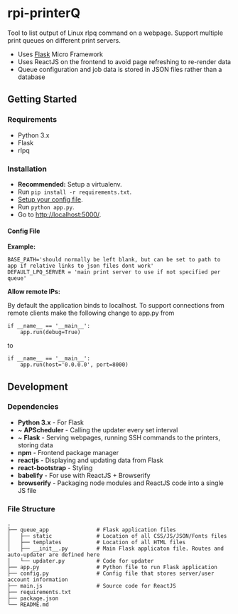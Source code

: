 # rpi-printerQ

Tool to list output of Linux rlpq command on a webpage.  Support multiple print queues on different print servers.

* Uses [Flask](http://flask.pocoo.org/) Micro Framework
* Uses ReactJS on the frontend to avoid page refreshing to re-render data
* Queue configuration and job data is stored in JSON files rather than a database

## Getting Started
### Requirements
* Python 3.x
* Flask
* rlpq

### Installation
* **Recommended:** Setup a virtualenv.
* Run `pip install -r requirements.txt`.
* [Setup your config file](https://github.com/albshin/rpi-printerQ#config-file).
* Run `python app.py`.
* Go to [http://localhost:5000/](http://localhost:5000/).

#### Config File
**Example:**
```
BASE_PATH='should normally be left blank, but can be set to path to app if relative links to json files dont work'
DEFAULT_LPQ_SERVER = 'main print server to use if not specified per queue'
```

**Allow remote IPs:**

By default the application binds to localhost.  To support connections from remote clients make the following change to app.py from
```
if __name__ == '__main__':
    app.run(debug=True)
```
to
```
if __name__ == '__main__':
    app.run(host='0.0.0.0', port=8000)
```

## Development
### Dependencies
* **Python 3.x** - For Flask
* ~ **APScheduler** - Calling the updater every set interval
* ~ **Flask** - Serving webpages, running SSH commands to the printers, storing data
* **npm** - Frontend package manager
* **reactjs** - Displaying and updating data from Flask
* **react-bootstrap** - Styling
* **babelify** - For use with ReactJS + Browserify
* **browserify** - Packaging node modules and ReactJS code into a single JS file

### File Structure
```
.
├── queue_app               # Flask application files
│   ├── static              # Location of all CSS/JS/JSON/Fonts files
│   ├── templates           # Location of all HTML files
│   ├── __init__.py         # Main Flask applicaton file. Routes and auto-updater are defined here  
│   └── updater.py          # Code for updater
├── app.py                  # Python file to run Flask application
├── config.py               # Config file that stores server/user account information
├── main.js                 # Source code for ReactJS
├── requirements.txt
├── package.json
└── README.md
```
